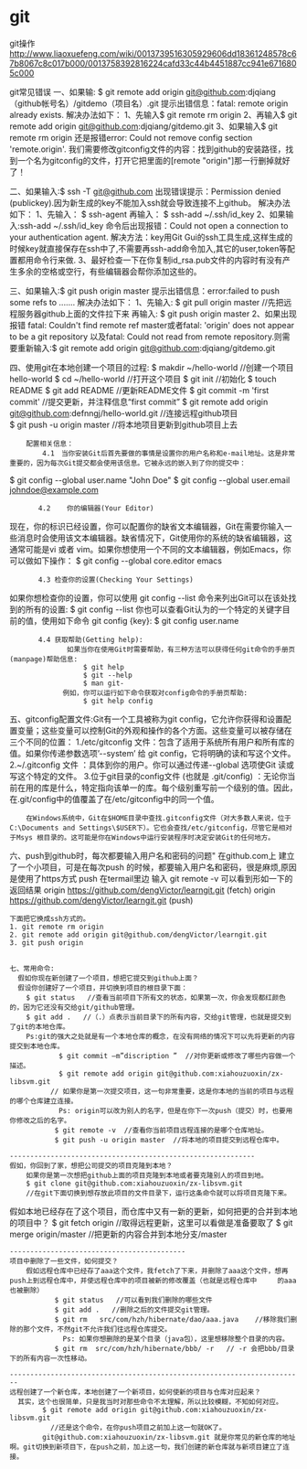 # git
git操作
http://www.liaoxuefeng.com/wiki/0013739516305929606dd18361248578c67b8067c8c017b000/0013758392816224cafd33c44b4451887cc941e6716805c000



git常见错误
一、如果输: $ git remote add origin git@github.com:djqiang（github帐号名）/gitdemo（项目名）.git
    提示出错信息：fatal: remote origin already exists.
    解决办法如下：
      1、先输入$ git remote rm origin
      2、再输入$ git remote add origin git@github.com:djqiang/gitdemo.git
      3、如果输入$ git remote rm origin 还是报错error: Could not remove config section 'remote.origin'.
         我们需要修改gitconfig文件的内容：找到github的安装路径，找到一个名为gitconfig的文件，打开它把里面的[remote "origin"]那一行删掉就好了！

二、如果输入:$ ssh -T git@github.com
    出现错误提示：Permission denied (publickey).因为新生成的key不能加入ssh就会导致连接不上github。
    解决办法如下：
      1、先输入：  $ ssh-agent  再输入：  $ ssh-add ~/.ssh/id_key
      2、如果输入:ssh-add ~/.ssh/id_key 命令后出现报错：Could not open a connection to your authentication agent.
        解决方法：key用Git Gui的ssh工具生成,这样生成的时候key就直接保存在ssh中了,不需要再ssh-add命令加入,其它的user,token等配置都用命令行来做.
      3、最好检查一下在你复制id_rsa.pub文件的内容时有没有产生多余的空格或空行，有些编辑器会帮你添加这些的。

三、如果输入:$ git push origin master
    提示出错信息：error:failed to push some refs to .......
    解决办法如下：
      1、先输入:  $ git pull origin master //先把远程服务器github上面的文件拉下来   再输入:  $ git push origin master
      2、如果出现报错 fatal: Couldn't find remote ref master或者fatal: 'origin' does not appear to be a git repository
         以及fatal: Could not read from remote repository.则需要重新输入:$ git remote add origin git@github.com:djqiang/gitdemo.git

 四、使用git在本地创建一个项目的过程:
     $ makdir ~/hello-world    //创建一个项目hello-world
     $ cd ~/hello-world       //打开这个项目
     $ git init             //初始化
     $ touch README
     $ git add README        //更新README文件
     $ git commit -m 'first commit'     //提交更新，并注释信息“first commit”
     $ git remote add origin git@github.com:defnngj/hello-world.git     //连接远程github项目  
     $ git push -u origin master     //将本地项目更新到github项目上去

        配置相关信息：
            4.1　当你安装Git后首先要做的事情是设置你的用户名称和e-mail地址。这是非常重要的，因为每次Git提交都会使用该信息。它被永远的嵌入到了你的提交中：
$ git config --global user.name "John Doe"
$ git config --global user.email johndoe@example.com
 
           4.2    你的编辑器(Your Editor)
现在，你的标识已经设置，你可以配置你的缺省文本编辑器，Git在需要你输入一些消息时会使用该文本编辑器。缺省情况下，Git使用你的系统的缺省编辑器，这通常可能是vi 或者 vim。如果你想使用一个不同的文本编辑器，例如Emacs，你可以做如下操作：
$ git config --global core.editor emacs
 
           4.3 检查你的设置(Checking Your Settings)
如果你想检查你的设置，你可以使用 git config --list 命令来列出Git可以在该处找到的所有的设置:
$ git config --list
                 你也可以查看Git认为的一个特定的关键字目前的值，使用如下命令 git config {key}:
                            $ git config user.name
 
           4.4 获取帮助(Getting help):
                  如果当你在使用Git时需要帮助，有三种方法可以获得任何git命令的手册页(manpage)帮助信息:
                      $ git help
                      $ git --help
                      $ man git-
                 例如，你可以运行如下命令获取对config命令的手册页帮助:
                      $ git help config

  五、gitconfig配置文件:Git有一个工具被称为git config，它允许你获得和设置配置变量；这些变量可以控制Git的外观和操作的各个方面。这些变量可以被存储在三个不同的位置：
             1./etc/gitconfig 文件：包含了适用于系统所有用户和所有库的值。如果你传递参数选项’--system’ 给 git config，它将明确的读和写这个文件。
             2.~/.gitconfig 文件 ：具体到你的用户。你可以通过传递--global 选项使Git 读或写这个特定的文件。
             3.位于git目录的config文件 (也就是 .git/config) ：无论你当前在用的库是什么，特定指向该单一的库。每个级别重写前一个级别的值。因此，在.git/config中的值覆盖了在/etc/gitconfig中的同一个值。

        在Windows系统中，Git在$HOME目录中查找.gitconfig文件（对大多数人来说，位于C:\Documents and Settings\$USER下）。它也会查找/etc/gitconfig，尽管它是相对于Msys 根目录的。这可能是你在Windows中运行安装程序时决定安装Git的任何地方。

  六、push到github时，每次都要输入用户名和密码的问题"
          在github.com上 建立了一个小项目，可是在每次push  的时候，都要输入用户名和密码，很是麻烦,原因是使用了https方式 push
    在termail里边 输入  git remote -v
    可以看到形如一下的返回结果
    origin https://github.com/dengVictor/learngit.git (fetch)
    origin https://github.com/dengVictor/learngit.git (push)


    下面把它换成ssh方式的。
    1. git remote rm origin
    2. git remote add origin git@github.com/dengVictor/learngit.git
    3. git push origin


    七、常用命令:
      假如你现在新创建了一个项目，想把它提交到github上面？
      假设你创建好了一个项目，并切换到项目的根目录下面：
        $ git status   //查看当前项目下所有文的状态，如果第一次，你会发现都红颜色的，因为它还没有交给git/github管理。
        $ git add .   //（.）点表示当前目录下的所有内容，交给git管理，也就是提交到了git的本地仓库。
        Ps:git的强大之处就是有一个本地仓库的概念，在没有网络的情况下可以先将更新的内容提交到本地仓库。
                $ git commit –m”discription ”  //对你更新或修改了哪些内容做一个描述。
                $ git remote add origin git@github.com:xiahouzuoxin/zx-libsvm.git
              // 如果你是第一次提交项目，这一句非常重要，这是你本地的当前的项目与远程的哪个仓库建立连接。
                Ps: origin可以改为别人的名字，但是在你下一次push（提交）时，也要用你修改之后的名字。
               $ git remote -v  //查看你当前项目远程连接的是哪个仓库地址。
               $ git push -u origin master  //将本地的项目提交到远程仓库中。
 
    ------------------------------------------------------------
    假如，你回到了家，想把公司提交的项目克隆到本地？
        如果你是第一次想把github上面的项目克隆到本地或者要克隆别人的项目到地。
        $ git clone git@github.com:xiahouzuoxin/zx-libsvm.git
        //在git下面切换到想存放此项目的文件目录下，运行这条命令就可以将项目克隆下来。
 
   假如本地已经存在了这个项目，而仓库中又有一新的更新，如何把更的合并到本地的项目中？
       $ git fetch origin    //取得远程更新，这里可以看做是准备要取了
       $ git merge origin/master  //把更新的内容合并到本地分支/master
 
    -------------------------------------------
    项目中删除了一些文件，如何提交？
        假如远程仓库中已经存了aaa这个文件，我fetch了下来，并删除了aaa这个文件，想再push上到远程仓库中，并使远程仓库中的项目被新的修改覆盖（也就是远程仓库中     的aaa也被删除）
               $ git status   //可以看到我们删除的哪些文件
               $ git add .   //删除之后的文件提交git管理。
               $ git rm   src/com/hzh/hibernate/dao/aaa.java    //移除我们删除的那个文件，不然git不允许我们往远程仓库提交。
                 Ps: 如果你想删除的是某个目录（java包），这里想移除整个目录的内容。
               $ git rm  src/com/hzh/hibernate/bbb/ -r   // -r 会把bbb/目录下的所有内容一次性移动。
 
    ------------------------------------------------------------------------
    远程创建了一个新仓库，本地创建了一个新项目，如何使新的项目与仓库对应起来？
      其实，这个也很简单，只是我当时对那些命令不太理解，所以比较模糊，不知如何对应。
            $ git remote add origin git@github.com:xiahouzuoxin/zx-libsvm.git
              //还是这个命令，在你push项目之前加上这一句就OK了。
            git@github.com:xiahouzuoxin/zx-libsvm.git 就是你常见的新仓库的地址啊。git切换到新项目下，在push之前，加上这一句，我们创建的新仓库就与新项目建立了连接。

